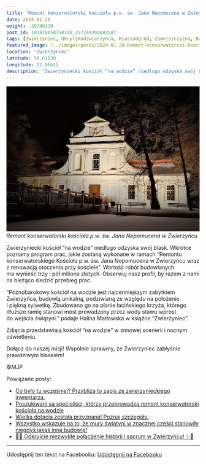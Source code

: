 ```yaml
---
title: "Remont konserwatorski kościoła p.w. św. Jana Nepomucena w Zwierzyńcu"
date: 2024-01-20
weight: -20240120
post_id: 103478058758108_357249393683587
tags: [Zwierzyniec, UkrytyKodZwierzyńca, MiastoOgród, Zamojszczyzna, Roztocze, Lubelskie, villarestituta, turystyka, dziedzictwo, zabytki, krajobrazy, TajemnicePrzeszłości, PodróżeWczasie, MagiczneMiejsce, kościoły]
featured_image: /../images/posts/2024-01-20-Remont-konserwatorski-kosciola-pw-sw-Jana-Nepomucena.jpg
location: "Zwierzyniec"
latitude: 50.61039
longitude: 22.96615
description: "Zwierzyniecki kościół “na wodzie” niedługo odzyska swój blask. Wkrótce poznamy program prac, jakie zostaną wykonane w ramach “Remontu konserwatorskieg..."
---
```


![Remont konserwatorski kościoła p.w. św. Jana Nepomucena w Zwierzyńcu](/images/posts/2024-01-20-Remont-konserwatorski-kosciola-pw-sw-Jana-Nepomucena.jpg)
*Remont konserwatorski kościoła p.w. św. Jana Nepomucena w Zwierzyńcu*

Zwierzyniecki kościół “na wodzie” niedługo odzyska swój blask. Wkrótce poznamy program prac, jakie zostaną wykonane w ramach “Remontu konserwatorskiego Kościoła p.w. św. Jana Nepomucena w Zwierzyńcu wraz z renowacją otoczenia przy kościele”. Wartość robót budowlanych ma wynieść trzy i pół miliona złotych. Obserwuj nasz profil, by razem z nami na bieżąco śledzić przebieg prac.

“Późnobarokowy kościół na wodzie jest najcenniejszym zabytkiem Zwierzyńca, budowlą unikalną, podziwianą ze względu na położenie i piękną sylwetkę.
Zbudowano go na planie łacińskiego krzyża, którego dłuższe ramię stanowi most prowadzony przez wody stawu wprost do wejścia świątyni.” podaje Halina Matławska w książce “Zwierzyniec”.

Zdjęcia przedstawiają kościół “na wodzie” w zimowej scenerii i nocnym oświetleniu.

Dołącz do naszej misji! Wspólnie sprawmy, że Zwierzyniec zabłyśnie prawdziwym blaskiem!



©MJP

Powiązane posty:
- [Co było tu wcześniej? Przybliża to zapis ze zwierzynieckiego inwentarza.](/posts/Co-bylo-tu-wczesniej-Przybliza-to-zapis-ze-zwierzynieckiego)
- [Poszukiwani są specjaliści, którzy przeprowadzą remont konserwatorski kościoła na wodzie](/posts/Poszukiwani-sa-specjalisci-ktorzy-przeprowadza-remont)
- [Wielka dotacja została przyznana! Poznaj szczegóły.](/posts/Wielka-dotacja-zostala-przyznana-Poznaj-szczegoly)
- [Wszystko wskazuje na to, że mury świątyni w znacznej części stanowiły niegdyś jakąś inną budowlę!](/posts/Wszystko-wskazuje-na-to-ze-mury-swiatyni-w-znacznej-czesci)
- [🌟✨ Odkryjcie niezwykłe połączenie historii i sacrum w Zwierzyńcu! ✨🌟](/posts/-Odkryjcie-niezwykle-polaczenie-historii-i-sacrum)


---

Udostępnij ten tekst na Facebooku:
[Udostępnij na Facebooku](https://www.facebook.com/sharer/sharer.php?u=https://stowarzyszeniewachniewskiej.pl/posts/Remont-konserwatorski-kosciola-pw-sw-Jana-Nepomucena)

<script type="application/ld+json">
{
  "@context": "https://schema.org",
  "@type": "BlogPosting",
  "headline": "Remont konserwatorski kościoła p.w. św. Jana Nepomucena w Zwierzyńcu",
  "datePublished": "2024-01-20",
  "dateModified": "2024-01-20",
  "author": {
    "@type": "Person",
    "name": "Michał Jan Patyk"
  },
  "publisher": {
    "@type": "Organization",
    "name": "Stowarzyszenie im. Aleksandry Wachniewskiej",
    "logo": {
      "@type": "ImageObject",
      "url": "https://stowarzyszeniewachniewskiej.pl/images/logo/logo.svg"
    }
  },
  "mainEntityOfPage": {
    "@type": "WebPage",
    "@id": "https://stowarzyszeniewachniewskiej.pl/posts/Remont-konserwatorski-kosciola-pw-sw-Jana-Nepomucena"
  },
  "image": {
    "@type": "ImageObject",
    "url": "https://stowarzyszeniewachniewskiej.pl/images/posts/2024-01-20-Remont-konserwatorski-kosciola-pw-sw-Jana-Nepomucena.jpg"
  },
  "articleSection": "Dziedzictwo Kulturowe i Zabytki",
  "keywords": "Zwierzyniec, UkrytyKodZwierzyńca, MiastoOgród, Zamojszczyzna, Roztocze, Lubelskie, villarestituta, turystyka, dziedzictwo, zabytki, krajobrazy, TajemnicePrzeszłości, PodróżeWczasie, MagiczneMiejsce, kościoły",
  "wordCount": 120,
  "articleBody": "Zwierzyniecki kościół “na wodzie” niedługo odzyska swój blask. Wkrótce poznamy program prac, jakie zostaną wykonane w ramach “Remontu konserwatorskiego Kościoła p.w. św. Jana Nepomucena w Zwierzyńcu wraz z renowacją otoczenia przy kościele”. Wartość robót budowlanych ma wynieść trzy i pół miliona złotych. Obserwuj nasz profil, by razem z nami na bieżąco śledzić przebieg prac.\n\n“Późnobarokowy kościół na wodzie jest najcenniejszym zabytkiem Zwierzyńca, budowlą unikalną, podziwianą ze względu na położenie i piękną sylwetkę.\nZbudowano go na planie łacińskiego krzyża, którego dłuższe ramię stanowi most prowadzony przez wody stawu wprost do wejścia świątyni.” podaje Halina Matławska w książce “Zwierzyniec”.\n\nZdjęcia przedstawiają kościół “na wodzie” w zimowej scenerii i nocnym oświetleniu.\n\nDołącz do naszej misji! Wspólnie sprawmy, że Zwierzyniec zabłyśnie prawdziwym blaskiem!\n\n              \n\n©MJP",
  "description": "Odkryj piękno Zwierzyńca i jego zabytki.",
  "copyrightHolder": {
    "@type": "Person",
    "name": "Michał Jan Patyk"
  }
}
</script>
<script type="application/ld+json">
{
  "@context": "https://schema.org",
  "@type": "BreadcrumbList",
  "itemListElement": [
    {
      "@type": "ListItem",
      "position": 1,
      "name": "Home",
      "item": "https://stowarzyszeniewachniewskiej.pl"
    },
    {
      "@type": "ListItem",
      "position": 2,
      "name": "posts",
      "item": "https://stowarzyszeniewachniewskiej.pl/posts"
    },
    {
      "@type": "ListItem",
      "position": 3,
      "name": "Remont konserwatorski kościoła p.w. św. Jana Nepomucena w Zwierzyńcu",
      "item": "https://stowarzyszeniewachniewskiej.pl/posts/Remont-konserwatorski-kosciola-pw-sw-Jana-Nepomucena"
    }
  ]
}
</script>
